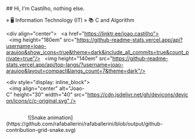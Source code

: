 ## Hi, I'm Castilho, nothing else.
  
 » 🖥️ Information Technology (IT)
 » 📚 C and Algorithm
  
 <div align="center"> 
   <a href="https://linktr.ee/joao.castilho"> 
   <img height="180em" src="https://github-readme-stats.vercel.app/api?username=joao-araujoo&show_icons=true&theme=dark&include_all_commits=true&count_private=true"/> 
   <img height="140em" src="https://github-readme-stats.vercel.app/api/top-langs/?username=joao-araujoo&layout=compact&langs_count=7&theme=dark"/> 
 </div> 
  
 <div style="display: inline_block"><br> 
   <img align="center" alt="Joao-C" height="30" width="40" src="https://cdn.jsdelivr.net/gh/devicons/devicon/icons/c/c-original.svg" /> 
   
 </div> 
  
 ## 
  
 <div> 
   <a href="https://instagram.com/joaocastilho__" target="_blank"><img src="https://img.shields.io/badge/-Instagram-%23E4405F?style=for-the-badge&logo=instagram&logoColor=white" target="_blank"></a> 
   <a href = "mailto:joaovictorcastilho1@gmail.com"><img src="https://img.shields.io/badge/-Gmail-%23333?style=for-the-badge&logo=gmail&logoColor=white" target="_blank"></a> 
   <a href="https://www.linkedin.com/in/joao-victor-castilho" target="_blank"><img src="https://img.shields.io/badge/-LinkedIn-%230077B5?style=for-the-badge&logo=linkedin&logoColor=white" target="_blank"></a>  
    
   ![Snake animation](https://github.com/rafaballerini/rafaballerini/blob/output/github-contribution-grid-snake.svg) 
    
 </div>
